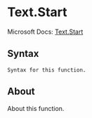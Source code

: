 # Text.Start

Microsoft Docs: [Text.Start](https://docs.microsoft.com/en-us/powerquery-m/text-start)

## Syntax

```
Syntax for this function.
```

## About

About this function.

